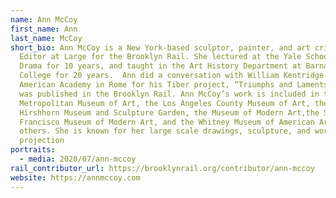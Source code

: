 ```yaml
---
name: Ann McCoy
first_name: Ann
last_name: McCoy
short_bio: Ann McCoy is a New York-based sculptor, painter, and art critic, and
  Editor at Large for the Brooklyn Rail. She lectured at the Yale School of
  Drama for 10 years, and taught in the Art History Department at Barnard
  College for 20 years.  Ann did a conversation with William Kentridge at the
  American Academy in Rome for his Tiber project, “Triumphs and Laments”, which
  was published in the Brooklyn Rail. Ann McCoy’s work is included in the
  Metropolitan Museum of Art, the Los Angeles County Museum of Art, the
  Hirshhorn Museum and Sculpture Garden, the Museum of Modern Art,the San
  Francisco Museum of Modern Art, and the Whitney Museum of American Art, among
  others. She is known for her large scale drawings, sculpture, and work with
  projection
portraits:
  - media: 2020/07/ann-mccoy
rail_contributor_url: https://brooklynrail.org/contributor/ann-mccoy
website: https://annmccoy.com
---
```

